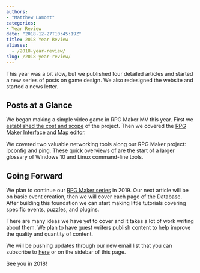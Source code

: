 ```yaml
---
authors: 
- "Matthew Lamont"
categories:
- Year Review
date: "2018-12-27T10:45:19Z"
title: 2018 Year Review
aliases:
  - /2018-year-review/
slug: /2018-year-review/
---
```


This year was a bit slow, but we published four detailed articles and started a new series of posts on game design. We also redesigned the website and started a news letter.

## Posts at a Glance

We began making a simple video game in RPG Maker MV this year. First we [established the cost and scope](https://www.blog.mattlamont.com/make-video-game-rpg-maker-mv/) of the project. Then we covered the [RPG Maker Interface and Map editor](https://www.blog.mattlamont.com/creating-rpg-maker-project/). 

We covered two valuable networking tools along our RPG Maker project: [ipconfig](https://www.blog.mattlamont.com/ipconfig-a-guide/) and [ping](https://www.blog.mattlamont.com/ping-guide/). These quick overviews of are the start of a larger glossary of Windows 10 and Linux command-line tools.

## Going Forward

We plan to continue our [RPG Maker series](https://www.blog.mattlamont.com/category/game-development/rpg-maker-mv/) in 2019. Our next article will be on basic event creation, then we will cover each page of the Database. After building this foundation we can start making little tutorials covering specific events, puzzles, and plugins.

There are many ideas we have yet to cover and it takes a lot of work writing about them. We plan to have guest writers publish content to help improve the quality and quantity of content.

We will be pushing updates through our new email list that you can subscribe to [here](https://tinyletter.com/randomthought) or on the sidebar of this page.

See you in 2018!
